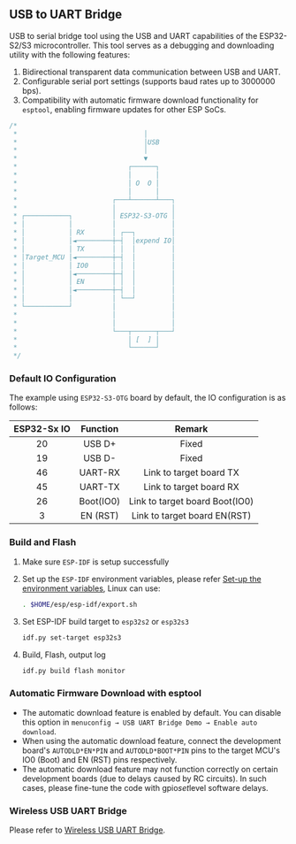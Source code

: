 ## USB to UART Bridge

USB to serial bridge tool using the USB and UART capabilities of the ESP32-S2/S3 microcontroller. This tool serves as a debugging and downloading utility with the following features:

1. Bidirectional transparent data communication between USB and UART.
2. Configurable serial port settings (supports baud rates up to 3000000 bps).
3. Compatibility with automatic firmware download functionality for `esptool`, enabling firmware updates for other ESP SoCs.

```c
/*
 *                                │
 *                                │USB
 *                                │
 *                                ▼
 *                            ┌──────┐
 *                            │      │
 *                            │ O  O │
 *                            │      │
 *                        ┌───┴──────┴───┐
 *                        │              │
 * ┌───────────┐          │ ESP32-S3-OTG │
 * │           │          │              │
 * │           │ RX       │ ┌──┐         │
 * │           │◄─────────┼─┤  │expend IO│
 * │           │ TX       │ │  │         │
 * │Target_MCU │◄─────────┼─┤  │         │
 * │           │ IO0      │ │  │         │
 * │           │◄─────────┼─┤  │         │
 * │           │ EN       │ │  │         │
 * │           │◄─────────┼─┤  │         │
 * │           │          │ └──┘         │
 * └───────────┘          │              │
 *                        │              │
 *                        │              │
 *                        └───┬──────┬───┘
 *                            │ [  ] │
 *                            └──────┘
 */
```

### Default IO Configuration

The example using `ESP32-S3-OTG` board by default, the IO configuration is as follows:

| ESP32-Sx IO | Function  |             Remark             |
| :---------: | :-------: | :----------------------------: |
|     20      |  USB D+   |             Fixed              |
|     19      |  USB D-   |             Fixed              |
|     46      |  UART-RX  |    Link to target board TX     |
|     45      |  UART-TX  |    Link to target board RX     |
|     26      | Boot(IO0) | Link to target board Boot(IO0) |
|      3      | EN (RST)  |  Link to target board EN(RST)  |

### Build and Flash

1. Make sure `ESP-IDF` is setup successfully

2. Set up the `ESP-IDF` environment variables, please refer [Set-up the environment variables](https://docs.espressif.com/projects/esp-idf/en/latest/esp32/get-started/index.html#step-4-set-up-the-environment-variables), Linux can use:

    ```bash
    . $HOME/esp/esp-idf/export.sh
    ```

3. Set ESP-IDF build target to `esp32s2` or `esp32s3`

    ```bash
    idf.py set-target esp32s3
    ```

4. Build, Flash, output log

    ```bash
    idf.py build flash monitor
    ```

### Automatic Firmware Download with esptool

* The automatic download feature is enabled by default. You can disable this option in `menuconfig → USB UART Bridge Demo → Enable auto download`.
* When using the automatic download feature, connect the development board's `AUTODLD*EN*PIN` and `AUTODLD*BOOT*PIN` pins to the target MCU's IO0 (Boot) and EN (RST) pins respectively.
* The automatic download feature may not function correctly on certain development boards (due to delays caused by RC circuits). In such cases, please fine-tune the code with gpio*set*level software delays.

### Wireless USB UART Bridge

Please refer to [Wireless USB UART Bridge](https://github.com/espressif/esp-dev-kits/tree/master/examples/esp32-s3-usb-bridge/examples/usb*wireless*bridge).

